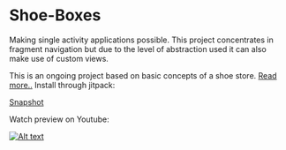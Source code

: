 # Shoe-Boxes
Making single activity applications possible. This project concentrates in fragment navigation but due to the level of abstraction used it can also make use of custom views.

This is an ongoing project based on basic concepts of a shoe store. [Read more..](https://github.com/juanmendez/Fragment-Navigator/wiki)
Install through jitpack:

[Snapshot](https://jitpack.io/#juanmendez/shoe-boxes/master-SNAPSHOT)

Watch preview on Youtube:

[![Alt text](https://img.youtube.com/vi/qGsCQHAvJeY/0.jpg)](https://www.youtube.com/watch?v=qGsCQHAvJeY)
